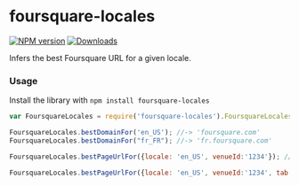 # foursquare-locales

[![NPM version][npm-image]][npm-url] [![Downloads][downloads-image]][npm-url]

Infers the best Foursquare URL for a given locale.

### Usage
Install the library with `npm install foursquare-locales`

```javascript
var FoursquareLocales = require('foursquare-locales').FoursquareLocales;

FoursquareLocales.bestDomainFor('en_US'); //-> 'foursquare.com'
FoursquareLocales.bestDomainFor("fr_FR"); //-> 'fr.foursquare.com'

FoursquareLocales.bestPageUrlFor({locale: 'en_US', venueId:'1234'}); //-> 'https://foursquare.com/v/1234'

FoursquareLocales.bestPageUrlFor({locale: 'en_US', venueId:'1234', tab:'menu'}); //-> 'https://foursquare.com/v/1234/menu'
```

[downloads-image]: https://img.shields.io/npm/dm/foursquare-locales.svg

[npm-url]: https://npmjs.org/package/foursquare-locales
[npm-image]: https://img.shields.io/npm/v/foursquare-locales.svg
